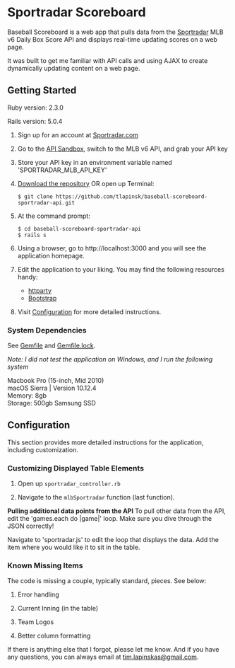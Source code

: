# Sportradar Scoreboard

Baseball Scoreboard is a web app that pulls data from the [Sportradar](https://developer.sportradar.com/) MLB v6 Daily Box Score API and displays real-time updating scores on a web page.

It was built to get me familiar with API calls and using AJAX to create dynamically updating content on a web page.

## Getting Started

Ruby version: 2.3.0

Rails version: 5.0.4

1. Sign up for an account at [Sportradar.com](https://developer.sportradar.com/member/register)

2. Go to the [API Sandbox](https://developer.sportradar.com/io-docs), switch to the MLB v6 API, and grab your API key

3. Store your API key in an environment variable named 'SPORTRADAR_MLB_API_KEY'

4. [Download the repository](https://github.com/tlapinsk/rolemapping/archive/master.zip) OR open up Terminal:

	```shell session
	$ git clone https://github.com/tlapinsk/baseball-scoreboard-sportradar-api.git
	```

5. At the command prompt:

	```shell session
	$ cd baseball-scoreboard-sportradar-api
	$ rails s
	```

6. Using a browser, go to http://localhost:3000 and you will see the application homepage.

7. Edit the application to your liking. You may find the following resources handy:
	* [httparty](https://github.com/jnunemaker/httparty)
	* [Bootstrap](https://github.com/twbs/bootstrap-rubygem)

8. Visit [Configuration](#configuration) for more detailed instructions.

### System Dependencies

See [Gemfile](https://github.com/tlapinsk/baseball-scoreboard-sportradar-api/blob/master/Gemfile) and [Gemfile.lock](https://github.com/tlapinsk/baseball-scoreboard-sportradar-api/blob/master/Gemfile.lock).

_Note: I did not test the application on Windows, and I run the following system_

Macbook Pro (15-inch, Mid 2010)  
macOS Sierra | Version 10.12.4  
Memory: 8gb  
Storage: 500gb Samsung SSD

## Configuration

This section provides more detailed instructions for the application, including customization.

### Customizing Displayed Table Elements

1. Open up `sportradar_controller.rb`

2. Navigate to the `mlbSportradar` function (last function).

**Pulling additional data points from the API**
To pull other data from the API, edit the 'games.each do |game|' loop. Make sure you dive through the JSON correctly!

Navigate to 'sportradar.js' to edit the loop that displays the data. Add the item where you would like it to sit in the table.

### Known Missing Items
The code is missing a couple, typically standard, pieces. See below:

1. Error handling

2. Current Inning (in the table)

3. Team Logos

4. Better column formatting

If there is anything else that I forgot, please let me know. And if you have any questions, you can always email at tim.lapinskas@gmail.com.


















